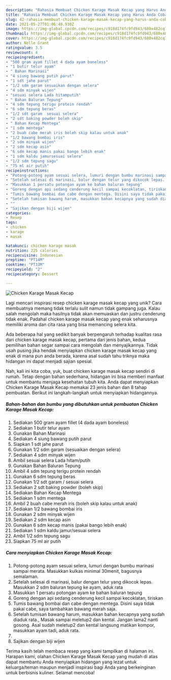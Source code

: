 ```yaml
---
description: "Rahasia Membuat Chicken Karage Masak Kecap yang Harus Anda Coba"
title: "Rahasia Membuat Chicken Karage Masak Kecap yang Harus Anda Coba"
slug: 42-rahasia-membuat-chicken-karage-masak-kecap-yang-harus-anda-coba
date: 2021-05-27T01:06:48.930Z
image: https://img-global.cpcdn.com/recipes/c918d174fc9fd943/680x482cq70/chicken-karage-masak-kecap-foto-resep-utama.jpg
thumbnail: https://img-global.cpcdn.com/recipes/c918d174fc9fd943/680x482cq70/chicken-karage-masak-kecap-foto-resep-utama.jpg
cover: https://img-global.cpcdn.com/recipes/c918d174fc9fd943/680x482cq70/chicken-karage-masak-kecap-foto-resep-utama.jpg
author: Nelle Grant
ratingvalue: 3.5
reviewcount: 4
recipeingredient:
- "500 gram ayam fillet 4 dada ayam boneless"
- "1 butir telur ayam"
- " Bahan Marinasi"
- "4 siung bawang putih parut"
- "1 sdt jahe parut"
- "1/2 sdm garam sesuaikan dengan selera"
- "4 sdm minyak wijen"
- "sesuai selera Lada hitamputih"
- " Bahan Baluran Tepung"
- "4 sdm tepung terigu protein rendah"
- "6 sdm tepung beras"
- "1/2 sdt garam  sesuai selera"
- "2 sdt baking powder boleh skip"
- " Bahan Kecap Mentega"
- "1 sdm mentega"
- "2 buah cabe merah iris boleh skip kalau untuk anak"
- "1/2 bawang bombai iris"
- "2 sdm minyak wijen"
- "2 sdm kecap asin"
- "6 sdm kecap manis pakai bango lebih enak"
- "1 sdm kaldu jamursesuai selera"
- "1/2 sdm tepung sagu"
- "75 ml air putih"
recipeinstructions:
- "Potong-potong ayam sesuai selera, lumuri dengan bumbu marinasi sampai merata. Masukkan kulkas minimal 30menit, bagusnya semalaman."
- "Setelah selesai di marinasi, balur dengan telur yang dikocok lepas. Masukkan 2 sdm baluran tepung ke ayam, aduk rata"
- "Masukkan 1 persatu potongan ayam ke bahan baluran tepung"
- "Goreng dengan api sedang cenderung kecil sampai kecoklatan, tiriskan"
- "Tumis bawang bombai dan cabe dengan mentega. Disini saya tidak pakai cabe, saya tambahkan bawang merah saja."
- "Setelah tumisan bawang harum, masukkan bahan kecapnya yang sudah diaduk rata., Masak sampai meletup2 dan kental. Jangan lama2 nanti gosong. Asal sudah meletup2 dan kental langsung matikan kompor, masukkan ayam tadi, aduk rata."
- ""
- "Sajikan dengan biji wijen"
categories:
- Resep
tags:
- chicken
- karage
- masak

katakunci: chicken karage masak 
nutrition: 225 calories
recipecuisine: Indonesian
preptime: "PT14M"
cooktime: "PT33M"
recipeyield: "2"
recipecategory: Dessert

---
```



![Chicken Karage Masak Kecap](https://img-global.cpcdn.com/recipes/c918d174fc9fd943/680x482cq70/chicken-karage-masak-kecap-foto-resep-utama.jpg)

Lagi mencari inspirasi resep chicken karage masak kecap yang unik? Cara membuatnya memang tidak terlalu sulit namun tidak gampang juga. Kalau salah mengolah maka hasilnya tidak akan memuaskan dan justru cenderung tidak enak. Padahal chicken karage masak kecap yang enak seharusnya memiliki aroma dan cita rasa yang bisa memancing selera kita.



Ada beberapa hal yang sedikit banyak berpengaruh terhadap kualitas rasa dari chicken karage masak kecap, pertama dari jenis bahan, kedua pemilihan bahan segar sampai cara mengolah dan menyajikannya. Tidak usah pusing jika hendak menyiapkan chicken karage masak kecap yang enak di mana pun anda berada, karena asal sudah tahu triknya maka hidangan ini dapat menjadi sajian spesial.


Nah, kali ini kita coba, yuk, buat chicken karage masak kecap sendiri di rumah. Tetap dengan bahan sederhana, hidangan ini bisa memberi manfaat untuk membantu menjaga kesehatan tubuh kita. Anda dapat menyiapkan Chicken Karage Masak Kecap memakai 23 jenis bahan dan 8 tahap pembuatan. Berikut ini langkah-langkah untuk menyiapkan hidangannya.

<!--inarticleads1-->

##### Bahan-bahan dan bumbu yang dibutuhkan untuk pembuatan Chicken Karage Masak Kecap:

1. Sediakan 500 gram ayam fillet (4 dada ayam boneless)
1. Sediakan 1 butir telur ayam
1. Gunakan  Bahan Marinasi
1. Sediakan 4 siung bawang putih parut
1. Siapkan 1 sdt jahe parut
1. Gunakan 1/2 sdm garam (sesuaikan dengan selera)
1. Sediakan 4 sdm minyak wijen
1. Ambil sesuai selera Lada hitam/putih
1. Gunakan  Bahan Baluran Tepung
1. Ambil 4 sdm tepung terigu protein rendah
1. Gunakan 6 sdm tepung beras
1. Gunakan 1/2 sdt garam / sesuai selera
1. Sediakan 2 sdt baking powder (boleh skip)
1. Sediakan  Bahan Kecap Mentega
1. Sediakan 1 sdm mentega
1. Ambil 2 buah cabe merah iris (boleh skip kalau untuk anak)
1. Sediakan 1/2 bawang bombai iris
1. Gunakan 2 sdm minyak wijen
1. Sediakan 2 sdm kecap asin
1. Gunakan 6 sdm kecap manis (pakai bango lebih enak)
1. Sediakan 1 sdm kaldu jamur/sesuai selera
1. Ambil 1/2 sdm tepung sagu
1. Siapkan 75 ml air putih




<!--inarticleads2-->

##### Cara menyiapkan Chicken Karage Masak Kecap:

1. Potong-potong ayam sesuai selera, lumuri dengan bumbu marinasi sampai merata. Masukkan kulkas minimal 30menit, bagusnya semalaman.
1. Setelah selesai di marinasi, balur dengan telur yang dikocok lepas. Masukkan 2 sdm baluran tepung ke ayam, aduk rata
1. Masukkan 1 persatu potongan ayam ke bahan baluran tepung
1. Goreng dengan api sedang cenderung kecil sampai kecoklatan, tiriskan
1. Tumis bawang bombai dan cabe dengan mentega. Disini saya tidak pakai cabe, saya tambahkan bawang merah saja.
1. Setelah tumisan bawang harum, masukkan bahan kecapnya yang sudah diaduk rata., Masak sampai meletup2 dan kental. Jangan lama2 nanti gosong. Asal sudah meletup2 dan kental langsung matikan kompor, masukkan ayam tadi, aduk rata.
1. 
1. Sajikan dengan biji wijen




Terima kasih telah membaca resep yang kami tampilkan di halaman ini. Harapan kami, olahan Chicken Karage Masak Kecap yang mudah di atas dapat membantu Anda menyiapkan hidangan yang lezat untuk keluarga/teman maupun menjadi inspirasi bagi Anda yang berkeinginan untuk berbisnis kuliner. Selamat mencoba!
